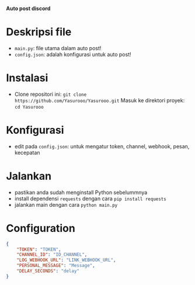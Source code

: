 **Auto post discord**

# Deskripsi file
- `main.py`: file utama dalam auto post!
- `config.json`: adalah konfigurasi untuk auto post!


# Instalasi
- Clone repositori ini: `git clone https://github.com/Yasurooo/Yasurooo.git`
Masuk ke direktori proyek: `cd Yasurooo`


# Konfigurasi
- edit pada `config.json`: untuk mengatur token, channel, webhook, pesan, kecepatan

# Jalankan
- pastikan anda sudah menginstall Python sebelummnya
- install dependensi `requests` dengan cara `pip install requests`
- jalankan main dengan cara `python main.py`

# Configuration
```json
{
    "TOKEN": "TOKEN",
    "CHANNEL_ID": "ID_CHANNEL",
    "LOG_WEBHOOK_URL": "LINK_WEBHOOK_URL",
    "PERSONAL_MESSAGE": "Message",
    "DELAY_SECONDS": "delay"
}
```
